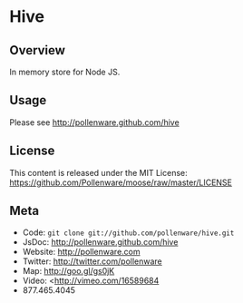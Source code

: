 Hive
=========

Overview
--------

In memory store for Node JS.

Usage
-----

Please see <http://pollenware.github.com/hive>

License
-------

This content is released under the MIT License: <https://github.com/Pollenware/moose/raw/master/LICENSE>

Meta
----

* Code: `git clone git://github.com/pollenware/hive.git`
* JsDoc: <http://pollenware.github.com/hive>
* Website:  <http://pollenware.com>
* Twitter: <http://twitter.com/pollenware>
* Map: <http://goo.gl/gs0jK>
* Video: <http://vimeo.com/16589684
* 877.465.4045
